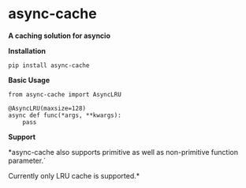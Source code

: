 # async-cache
**A caching solution for asyncio**

**Installation**

`pip install async-cache`

**Basic Usage**

```
from async-cache import AsyncLRU

@AsyncLRU(maxsize=128)
async def func(*args, **kwargs):
    pass
```
**Support**

*async-cache also supports primitive as well as non-primitive function parameter.`

Currently only LRU cache is supported.*